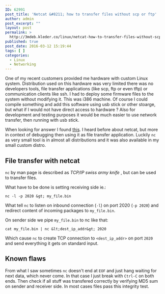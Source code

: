 ```yaml
---
ID: 62991
post_title: 'Netcat &#8211; how to transfer files without scp or ftp'
author: admin
post_excerpt: ""
layout: post
permalink: >
  http://3mdeb.kleder.co/linux/netcat-how-to-transfer-files-without-scp-or-ftp-2/
published: true
post_date: 2016-03-12 15:19:44
tags: [ ]
categories:
  - Linux
  - Networking
---
```

One of my recent customers provided me hardware with custom Linux system.
Distribution used on this hardware was very limited there was no developers
tools, file transfer applications (like scp, ftp or even tftp) or communication
clients like ssh. I had to deploy some firmware files to the system without
modifying it. This was i386 machine. Of course I could compile something and
add this software using usb stick or other stoarge, but what if I would not
have direct access to hardware ? Also for development and testing purposes it
would be much easier to use network transfer, then running with usb stick.

When looking for answer I found
[this](http://stackoverflow.com/questions/17797758/using-nc-to-transfer-large-file).
I heard before about netcat, but more in context of debugging then using it as file
transfer application. Luckily `nc` as very small tool is in almost all
distributions and it was also available in my small custom distro.

## File transfer with netcat

`nc` by man page is described as _TCP/IP swiss army knife_ , but can be used to
transfer files.

What have to be done is setting receiving side ie.:

```
nc -l -p 2020 &gt; my_file.bin
```

What tell `nc` to listen on inbound connection (`-l`) on port 2020 (`-p 2020`)
and redirect content of incoming packages to `my_file.bin`.

On sender side we pipe `my_file.bin` to nc like that:

```
cat my_file.bin | nc &lt;dest_ip_addr&gt; 2020
```

Which cause `nc` to create TCP connection to `<dest_ip_addr>` on port `2020`
and send everything it gets on standard input.

## Known flaws

From what I saw sometimes `nc` doesn't end at `EOF` and just hang waiting for
next data, which never come. In that case I just break with `Ctrl-C` on both
ends. Then check if all stuff was transfered correctly by verifying MD5 sum on
sender and receiver side. In most cases files pass this integrity test.